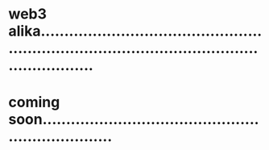 # web3 alika......................................................................................................................
# coming soon....................................................................
